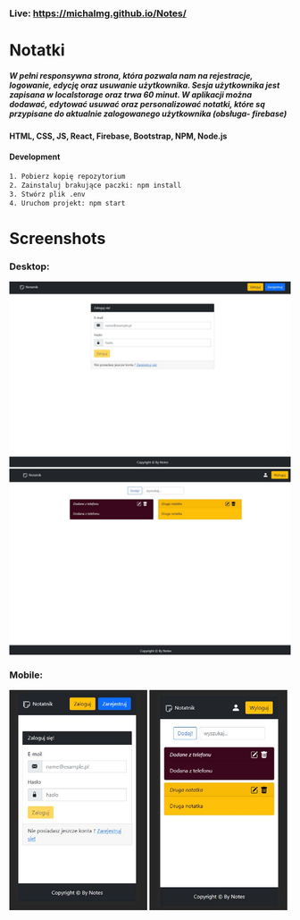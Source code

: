### Live: https://michalmg.github.io/Notes/

# Notatki

##### W pełni responsywna strona, która pozwala nam na rejestracje, logowanie, edycję oraz usuwanie użytkownika. Sesja użytkownika jest zapisana w localstorage oraz trwa 60 minut. W aplikacji można dodawać, edytować usuwać oraz personalizować notatki, które są przypisane do aktualnie zalogowanego użytkownika (obsługa- firebase)

#### HTML, CSS, JS, React, Firebase, Bootstrap, NPM, Node.js

#### Development
```
1. Pobierz kopię repozytorium
2. Zainstaluj brakujące paczki: npm install
3. Stwórz plik .env
4. Uruchom projekt: npm start
```

# Screenshots

### Desktop: 

<img src="https://github.com/MichalMG/Notes/blob/main/Screenshots/desktop.jpg" /> <img src="https://github.com/MichalMG/Notes/blob/main/Screenshots/desktop2.jpg" />
    
### Mobile:  

  <img src="https://github.com/MichalMG/Notes/blob/main/Screenshots/mobile.jpg" width="49%" /> <img src="https://github.com/MichalMG/Notes/blob/main/Screenshots/mobile2.jpg" width="49%"  />
  
